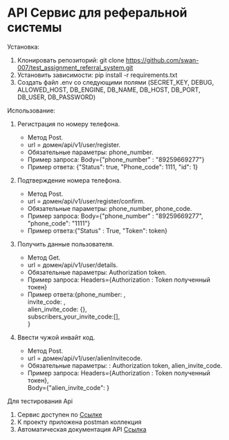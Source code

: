 # API Сервис для реферальной системы



Установка:
1. Клонировать репозиторий: git clone https://github.com/swan-007/test_assignment_referral_system.git
2. Установить зависимости: pip install -r requirements.txt
3. Создать файл .env со следующими полями (SECRET_KEY, DEBUG, ALLOWED_HOST, DB_ENGINE, DB_NAME, DB_HOST, DB_PORT, DB_USER, DB_PASSWORD)

Использование:

1. Регистрация по номеру телефона. 
   - Метод Post.  
   - url = домен/api/v1/user/register.  
   - Обязательные параметры: phone_number.  
   - Пример запроса: Body={"phone_number" :  "89259669277"}  
   - Пример ответа: {"Status": true, "Phone_code": 1111, "id": 1}  

2. Подтверждение номера телефона.  
   - Метод Post.  
   - url = домен/api/v1/user/register/confirm.  
   - Обязательные параметры: phone_number, phone_code.  
   - Пример запроса: Body={"phone_number" :  "89259669277", "phone_code": "1111"}  
   - Пример ответа:{"Status" : True, "Token": token}
   
3. Получить данные пользователя.  
   - Метод Get.  
   - url = домен/api/v1/user/details.  
   - Обязательные параметры: Authorization token.  
   - Пример запроса: Headers={Authorization : Token полученный токен}  
   - Пример ответа:{phone_number: ,  
                  invite_code: ,  
                  alien_invite_code: {},  
                  subscribers_your_invite_code:[],  
                 }
      
4. Ввести чужой инвайт код.  
   - Метод Post.  
   - url = домен/api/v1/user/alienInvitecode.  
   - Обязательные параметры: : Authorization token, alien_invite_code.  
   - Пример запроса: Headers={Authorization : Token полученный токен},  
                     Body={"alien_invite_code": }  


Для тестирования Api 
1. Сервис доступен по [Ссылке](http://194.58.92.12/) 
2. К проекту приложена postman коллекция
3. Автоматическая документация API [Ссылка](http://194.58.92.12/api/docs/) 
